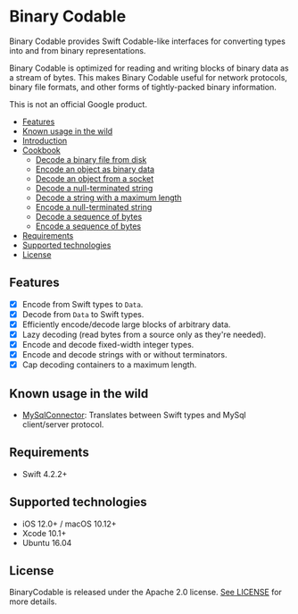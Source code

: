 # Binary Codable

Binary Codable provides Swift Codable-like interfaces for converting types into and from binary representations.

Binary Codable is optimized for reading and writing blocks of binary data as a stream of bytes. This makes Binary Codable useful for network protocols, binary file formats, and other forms of tightly-packed binary information.

This is not an official Google product.

- [Features](#features)
- [Known usage in the wild](#known-usage-in-the-wild)
- [Introduction](Docs/)
- [Cookbook](Docs/Usage.md)
  - [Decode a binary file from disk](Docs/Usage.md#decode-a-binary-file-from-disk)
  - [Encode an object as binary data](Docs/Usage.md#encode-an-object-as-binary-data)
  - [Decode an object from a socket](Docs/Usage.md#decode-an-object-from-a-socket)
  - [Decode a null-terminated string](Docs/Usage.md#decode-a-null-terminated-string)
  - [Decode a string with a maximum length](Docs/Usage.md#decode-a-string-with-a-maximum-length)
  - [Encode a null-terminated string](Docs/Usage.md#encode-a-null-terminated-string)
  - [Decode a sequence of bytes](Docs/Usage.md#decode-a-sequence-of-bytes)
  - [Encode a sequence of bytes](Docs/Usage.md#encode-a-sequence-of-bytes)
- [Requirements](#requirements)
- [Supported technologies](#supported-technologies)
- [License](#license)

## Features

- [x] Encode from Swift types to `Data`.
- [x] Decode from `Data` to Swift types.
- [x] Efficiently encode/decode large blocks of arbitrary data.
- [x] Lazy decoding (read bytes from a source only as they're needed).
- [x] Encode and decode fixed-width integer types.
- [x] Encode and decode strings with or without terminators.
- [x] Cap decoding containers to a maximum length.

## Known usage in the wild

- [MySqlConnector](https://github.com/jverkoey/MySqlConnector): Translates between Swift types and MySql client/server protocol.

## Requirements

- Swift 4.2.2+

## Supported technologies

- iOS 12.0+ / macOS 10.12+
- Xcode 10.1+
- Ubuntu 16.04

## License

BinaryCodable is released under the Apache 2.0 license. [See LICENSE](LICENSE) for more details.
